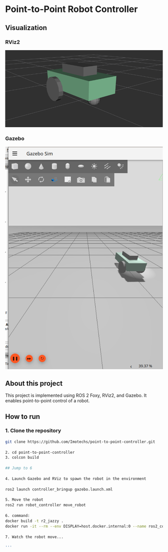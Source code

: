# Point-to-Point Robot Controller

## Visualization

### RViz2
![RViz2 View](image.png)

### Gazebo
![Gazebo View](image-1.png)

## About this project
This project is implemented using ROS 2 Foxy, RViz2, and Gazebo. It enables point-to-point control of a robot.

## How to run

### 1. Clone the repository 
```bash  
git clone https://github.com/Imotechs/point-to-point-controller.git 

2. cd point-to-point-controller  
3. colcon build  

## Jump to 6

4. Launch Gazebo and RViz to spawn the robot in the environment

ros2 launch controller_bringup gazebo.launch.xml  

5. Move the robot
ros2 run robot_controller move_robot  

6. command:
docker build -t r2_jazzy .
docker run -it --rm --env DISPLAY=host.docker.internal:0 --name ros2_container -v "C:\Users\USER\Desktop\ROS_PROJECT\thesis:/ros_ws" r2_jazzy

7. Watch the robot move...

'''
